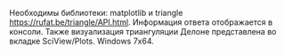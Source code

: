 Необходимы библиотеки: matplotlib и triangle https://rufat.be/triangle/API.html.
Информация ответа отображается в консоли.
Также визуализация триангуляции Делоне представлена во вкладке SciView/Plots. 
Windows 7x64.

